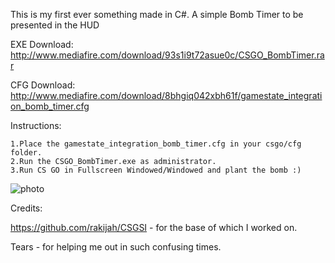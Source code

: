 This is my first ever something made in C#. A simple Bomb Timer to be presented in the HUD

EXE Download: http://www.mediafire.com/download/93s1i9t72asue0c/CSGO_BombTimer.rar

CFG Download: http://www.mediafire.com/download/8bhgiq042xbh61f/gamestate_integration_bomb_timer.cfg

Instructions:

    1.Place the gamestate_integration_bomb_timer.cfg in your csgo/cfg folder.
    2.Run the CSGO_BombTimer.exe as administrator.
    3.Run CS GO in Fullscreen Windowed/Windowed and plant the bomb :)

![photo](http://puu.sh/m17kw/f6163c0ee5.png)

Credits:

https://github.com/rakijah/CSGSI - for the base of which I worked on.

Tears - for helping me out in such confusing times.
